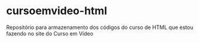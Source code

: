 # cursoemvideo-html
Repositório para armazenamento dos códigos do curso de HTML que estou fazendo no site do Curso em Vídeo
